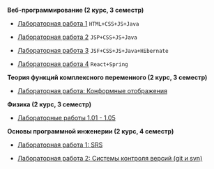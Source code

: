 <b>Веб-программирование (2 курс, 3 семестр)</b>

- [Лабораторная работа 1](https://github.com/allfeia/ITMO-Web-Lab1/tree/master) `HTML+CSS+JS+Java`

- [Лабораторная работа 2](https://github.com/allfeia/ITMO-Web-Lab2/tree/master) `JSP+CSS+JS+Java`

- [Лабораторная работа 3](https://github.com/allfeia/ITMO-Web-Lab3/tree/master) `JSF+CSS+JS+Java+Hibernate`

- [Лабораторная работа 4](https://github.com/allfeia/ITMO-Web-Lab4/tree/main) `React+Spring`

<b>Теория функций комплексного переменного (2 курс, 3 семестр)</b>
  - [Лабораторная работа: Конформные отображения](https://github.com/allfeia/conform)

<b>Физика (2 курс, 3 семестр)</b>
  - [Лабораторные работы 1.01 - 1.05](https://github.com/allfeia/ITMO-Physics-Labs1)
 
<b>Основы программной инженерии (2 курс, 4 семестр)</b></br>

  - [Лабораторная работа 1: SRS](https://github.com/allfeia/ITMO-OPI-Lab1)

  - [Лабораторная работа 2: Системы контроля версий (git и svn)](https://github.com/allfeia/ITMO-OPI-Lab2)
   



